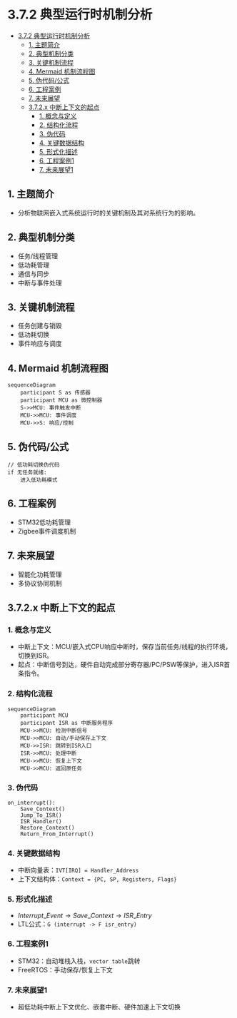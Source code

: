 # 3.7.2 典型运行时机制分析


<!-- TOC START -->

- [3.7.2 典型运行时机制分析](#372-典型运行时机制分析)
  - [1. 主题简介](#1-主题简介)
  - [2. 典型机制分类](#2-典型机制分类)
  - [3. 关键机制流程](#3-关键机制流程)
  - [4. Mermaid 机制流程图](#4-mermaid-机制流程图)
  - [5. 伪代码/公式](#5-伪代码公式)
  - [6. 工程案例](#6-工程案例)
  - [7. 未来展望](#7-未来展望)
  - [3.7.2.x 中断上下文的起点](#372x-中断上下文的起点)
    - [1. 概念与定义](#1-概念与定义)
    - [2. 结构化流程](#2-结构化流程)
    - [3. 伪代码](#3-伪代码)
    - [4. 关键数据结构](#4-关键数据结构)
    - [5. 形式化描述](#5-形式化描述)
    - [6. 工程案例1](#6-工程案例1)
    - [7. 未来展望1](#7-未来展望1)

<!-- TOC END -->

## 1. 主题简介

- 分析物联网嵌入式系统运行时的关键机制及其对系统行为的影响。

## 2. 典型机制分类

- 任务/线程管理
- 低功耗管理
- 通信与同步
- 中断与事件处理

## 3. 关键机制流程

- 任务创建与销毁
- 低功耗切换
- 事件响应与调度

## 4. Mermaid 机制流程图

```mermaid
sequenceDiagram
    participant S as 传感器
    participant MCU as 微控制器
    S->>MCU: 事件触发中断
    MCU->>MCU: 事件调度
    MCU->>S: 响应/控制
```

## 5. 伪代码/公式

```pseudo
// 低功耗切换伪代码
if 无任务就绪:
    进入低功耗模式
```

## 6. 工程案例

- STM32低功耗管理
- Zigbee事件调度机制

## 7. 未来展望

- 智能化功耗管理
- 多协议协同机制

## 3.7.2.x 中断上下文的起点

### 1. 概念与定义

- 中断上下文：MCU/嵌入式CPU响应中断时，保存当前任务/线程的执行环境，切换到ISR。
- 起点：中断信号到达，硬件自动完成部分寄存器/PC/PSW等保护，进入ISR首条指令。

### 2. 结构化流程

```mermaid
sequenceDiagram
    participant MCU
    participant ISR as 中断服务程序
    MCU->>MCU: 检测中断信号
    MCU->>MCU: 自动/手动保存上下文
    MCU->>ISR: 跳转到ISR入口
    ISR->>MCU: 处理中断
    MCU->>MCU: 恢复上下文
    MCU->>MCU: 返回原任务
```

### 3. 伪代码

```pseudo
on_interrupt():
    Save_Context()
    Jump_To_ISR()
    ISR_Handler()
    Restore_Context()
    Return_From_Interrupt()
```

### 4. 关键数据结构

- 中断向量表：`IVT[IRQ] = Handler_Address`
- 上下文结构体：`Context = {PC, SP, Registers, Flags}`

### 5. 形式化描述

- $Interrupt\_Event \rightarrow Save\_Context \rightarrow ISR\_Entry$
- LTL公式：`G (interrupt -> F isr_entry)`

### 6. 工程案例1

- STM32：自动堆栈入栈，`vector table`跳转
- FreeRTOS：手动保存/恢复上下文

### 7. 未来展望1

- 超低功耗中断上下文优化、嵌套中断、硬件加速上下文切换
